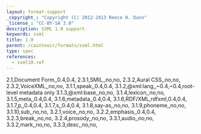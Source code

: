 ```yaml
---
layout: format-support
_copyright_: "Copyright (C) 2012-2013 Reece H. Dunn"
_license_: "CC-BY-SA 3.0"
description: SSML 1.0 support.
keywords: ssml
title: 1.0
parent: /cainteoir/formats/ssml.html
type: spec
references:
  - ssml10.ref
---
```


2.1,Document Form,,0.4,0.4,
2.3.1,SMIL,,no,no,
2.3.2,Aural CSS,,no,no,
2.3.2,VoiceXML,,no,no,
3.1.1,speak,,0.4,0.4,
3.1.2,@xml:lang,,~0.4,~0.4,root-level metadata only
3.1.3,@xml:base,,no,no,
3.1.4,lexicon,,no,no,
3.1.5,meta,,0.4,0.4,
3.1.6,metadata,,0.4,0.4,
3.1.6,RDF/XML,rdfxml,0.4,0.4,
3.1.7,p,,0.4,0.4,
3.1.7,s,,0.4,0.4,
3.1.8,say-as,,no,no,
3.1.9,phoneme,,no,no,
3.1.10,sub,,no,no,
3.2.1,voice,,no,no,
3.2.2,emphasis,,0.4,0.4,
3.2.3,break,,no,no,
3.2.4,prosody,,no,no,
3.3.1,audio,,no,no,
3.3.2,mark,,no,no,
3.3.3,desc,,no,no,
